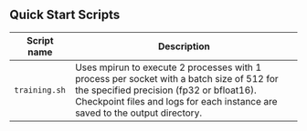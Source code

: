 <!--- 40. Quick Start Scripts -->
## Quick Start Scripts

| Script name | Description |
|-------------|-------------|
| `training.sh` | Uses mpirun to execute 2 processes with 1 process per socket with a batch size of 512 for the specified precision (fp32 or bfloat16). Checkpoint files and logs for each instance are saved to the output directory. |
